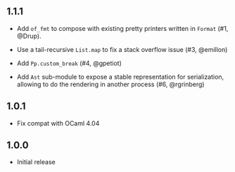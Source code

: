 1.1.1
-----

- Add `of_fmt` to compose with existing pretty printers written in `Format`
  (#1, @Drup).

- Use a tail-recursive `List.map` to fix a stack overflow issue (#3,
  @emillon)

- Add `Pp.custom_break` (#4, @gpetiot)

- Add `Ast` sub-module to expose a stable representation for
  serialization, allowing to do the rendering in another process (#6,
  @rgrinberg)

1.0.1
-----

- Fix compat with OCaml 4.04

1.0.0
-----

- Initial release
